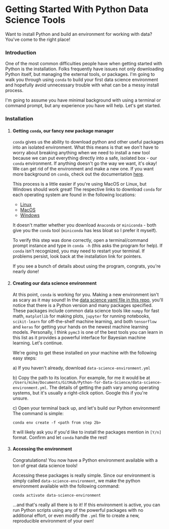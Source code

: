 # Getting Started With Python Data Science Tools
Want to install Python and build an environment for working with data? You've come to the right place!

### Introduction
One of the most common difficulties people have when getting started with Python is the installation. 
Folks frequently have issues not only downloading Python itself, but managing the external tools, or packages. 
I'm going to walk you through using `conda` to build your first data science environment and hopefully avoid unnecessary trouble with what can be a messy install process.

I'm going to assume you have minimal background with using a terminal or command prompt,
but any experience you have will help.
Let's get started.

### Installation

1) #### Getting `conda`, our fancy new package manager
    
    `conda` gives us the ability to download python and other useful packages into an isolated environment.
    What this means is that we don't have to worry about breaking anything when we need to install a new tool because we can
    put everything directly into a safe, isolated box - our `conda` environment. If anything doesn't go the way we want, it's okay! 
    We can get rid of the environment and make a new one. If you want more background on `conda`, check out the documentation 
    [here](https://docs.conda.io/projects/continuumio-conda/en/latest/user-guide/getting-started.html).
    
    This process is a little easier if you're using MacOS or Linux, but Windows should work great!
    The respective links to download `conda` for each operating system are found in the following locations:
    
    * [Linux](https://docs.conda.io/projects/continuumio-conda/en/latest/user-guide/install/linux.html)
    * [MacOS](https://docs.conda.io/projects/continuumio-conda/en/latest/user-guide/install/macos.html)
    * [Windows](https://docs.conda.io/projects/continuumio-conda/en/latest/user-guide/install/windows.html)
    
    It doesn't matter whether you download `Anaconda` or `miniconda` - both give you the `conda` tool (`miniconda` has less bloat so I prefer it myself).
    
    To verify this step was done correctly, open a terminal/command prompt instance and type in `conda -h` (this asks the program for help). 
    If `conda` isn't recognized, you may need to restart your terminal. If problems persist, look back at the installation link for pointers.
   
    If you see a bunch of details about using the program, congrats, you're nearly done!
    
2) #### Creating our data science environment

    At this point, `conda` is working for you. Making a new environment isn't as scary as it may sound!
    In the [data science yaml file in this repo](./data-science-environment.yml), you'll notice that there is a Python version and many
    packages specified. These packages include common data science tools like `numpy` for fast math, 
    `matplotlib` for making plots, `jupyter` for running notebooks, `scikit-learn` for off-the-shelf machine learning,
    and both `tensorflow` and `keras` for getting your hands on the newest machine learning models. 
    Personally, I think `pymc3` is one of the best tools you can learn in this list as it provides a powerful interface
    for Bayesian machine learning. Let's continue.
    
    We're going to get these installed on your machine with the following easy steps:
    
    a) If you haven't already, download `data-science-environment.yml`
    
    b) Copy the path to its location. For example, for me it would be at `/Users/mike/Documents/GitHub/Python-for-Data-Science/data-science-environment.yml`.
    The details of getting the path vary among operating systems, but it's usually a right-click option. Google this if you're unsure.
    
    c) Open your terminal back up, and let's build our Python environment! The command is simple:
     ```   
     conda env create -f <path from step 2b>
     ``` 
    It will likely ask you if you'd like to install the packages mention in `[Y/n]` format. 
    Confirm and let `conda` handle the rest!
    
3) #### Accessing the environment
    Congratulations! You now have a Python environment available with a ton of great data science tools! 
    
    Accessing these packages is really simple. Since our environment is simply called `data-science-environment`,
    we make the python environment available with the following command:
     ```
     conda activate data-science-environment
     ```
     
     ...and that's really all there is to it! If this environment is active, you can run Python scripts using any of 
     the powerful packages with no additional effort, or even modify the `.yml` file to create a new, 
     reproducible environment of your own! 
  